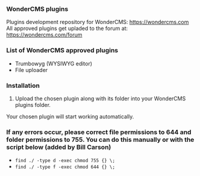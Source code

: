 ### WonderCMS plugins
Plugins development repository for WonderCMS: https://wondercms.com
All approved plugins get upladed to the forum at: https://wondercms.com/forum

### List of WonderCMS approved plugins
- Trumbowyg (WYSIWYG editor)
- File uploader

### Installation
1. Upload the chosen plugin along with its folder into your WonderCMS plugins folder.

Your chosen plugin will start working automatically.

### If any errors occur, please correct file permissions to 644 and folder permissions to 755. You can do this manually or with the script below (added by Bill Carson)
  - `find ./ -type d -exec chmod 755 {} \;`
  - `find ./ -type f -exec chmod 644 {} \;`
